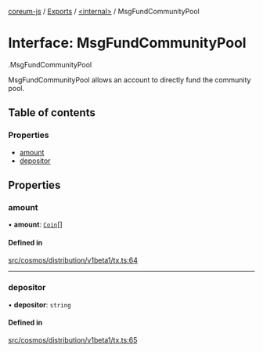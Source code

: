 [coreum-js](../README.md) / [Exports](../modules.md) / [<internal\>](../modules/internal_.md) / MsgFundCommunityPool

# Interface: MsgFundCommunityPool

[<internal>](../modules/internal_.md).MsgFundCommunityPool

MsgFundCommunityPool allows an account to directly
fund the community pool.

## Table of contents

### Properties

- [amount](internal_.MsgFundCommunityPool-1.md#amount)
- [depositor](internal_.MsgFundCommunityPool-1.md#depositor)

## Properties

### amount

• **amount**: [`Coin`](../modules/internal_.md#coin)[]

#### Defined in

[src/cosmos/distribution/v1beta1/tx.ts:64](https://github.com/PyramydLabs/coreum-js/blob/1b17c7f/src/cosmos/distribution/v1beta1/tx.ts#L64)

___

### depositor

• **depositor**: `string`

#### Defined in

[src/cosmos/distribution/v1beta1/tx.ts:65](https://github.com/PyramydLabs/coreum-js/blob/1b17c7f/src/cosmos/distribution/v1beta1/tx.ts#L65)
